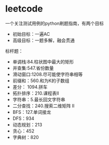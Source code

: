 # leetcode

一个关注测试用例的python刷题指南，有两个目标

* 初始目标：一遍AC
* 高级目标：一题多解，融会贯通

标杆题：

* 单调栈:84.柱状图中最大的矩形
* 并查集:547.省份数量
* 滑动窗口:1208.尽可能使字符串相等
* 前缀和：560.和为K的子数组
* 差分： 1094.拼车
* 拓扑排序：210.课程表II
* 字符串：5.最长回文字符串
* 二分查找：240.搜索二维矩阵 II
* BFS：127.单词接龙
* DFS：934
* 动态规划：213
* 贪心：452
* 字典树：820